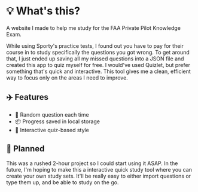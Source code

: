 # 💡 What's this?
A website I made to help me study for the FAA Private Pilot Knowledge Exam.

While using Sporty's practice tests, I found out you have to pay for their course in to study specifically the questions you got wrong. To get around that, I just ended up saving all my missed questions into a JSON file and created this app to quiz myself for free. I would've used Quizlet, but prefer something that's quick and interactive. This tool gives me a clean, efficient way to focus only on the areas I need to improve.

## ✈️ Features
- 🔁 Random question each time
- 📦 Progress saved in local storage
- 🧠 Interactive quiz-based style

## 🔮 Planned
This was a rushed 2-hour project so I could start using it ASAP. In the future, I'm hoping to make this a interactive quick study tool where you can create your own study sets. It'll be really easy to either import questions or type them up, and be able to study on the go.